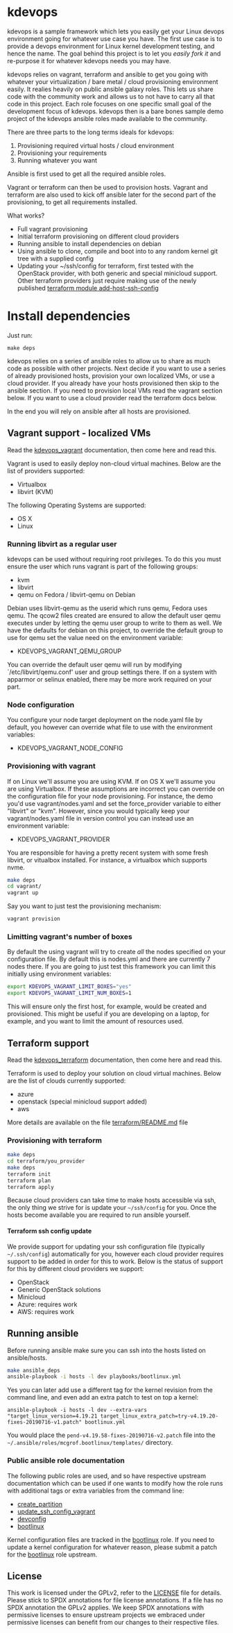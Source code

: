 # kdevops

kdevops is a sample framework which lets you easily get your Linux devops
environment going for whatever use case you have. The first use case is to
provide a devops environment for Linux kernel development testing, and hence
the name. The goal behind this project is to let you *easily fork it* and
re-purpose it for whatever kdevops needs you may have.

kdevops relies on vagrant, terraform and ansible to get you going with whatever
your virtualization / bare metal / cloud provisioning environment easily.
It realies heavily on public ansible galaxy roles. This lets us share code
with the community work and allows us to not have to carry all that code
in this project. Each role focuses on one specific small goal of the
development focus of kdevops. kdevops then is a bare bones sample demo
project of the kdevops ansible roles made available to the community.

There are three parts to the long terms ideals for kdevops:

1. Provisioning required virtual hosts / cloud environment
2. Provisioning your requirements
3. Running whatever you want

Ansible is first used to get all the required ansible roles.

Vagrant or terraform can then be used to provision hosts. Vagrant and terraform
are also used to kick off ansible later for the second part of the
provisioning, to get all requirements installed.

What works?

  * Full vagrant provisioning
  * Initial terraform provisioning on different cloud providers
  * Running ansible to install dependencies on debian
  * Using ansible to clone, compile and boot into to any random kernel git tree
    with a supplied config
  * Updating your ~/ssh/config for terraform, first tested with the
    OpenStack provider, with both generic and special minicloud support. Other
    terraform providers just require making use of the newly published
    [terraform module add-host-ssh-config](https://registry.terraform.io/modules/mcgrof/add-host-ssh-config/)

# Install dependencies

Just run:

```
make deps
```

kdevops relies on a series of ansible roles to allow us to share as much code
as possible with other projects. Next decide if you want to use a series of
already provisioned hosts, provision your own localized VMs, or use a cloud
provider. If you already have your hosts provisioned then skip to the ansible
section. If you need to provision local VMs read the vagrant section below.
If you want to use a cloud provider read the terraform docs below.

In the end you will rely on ansible after all hosts are provisioned.

## Vagrant support - localized VMs

Read the [kdevops_vagrant](https://github.com/mcgrof/kdevops_vagrant)
documentation, then come here and read this.

Vagrant is used to easily deploy non-cloud virtual machines. Below are
the list of providers supported:

  * Virtualbox
  * libvirt (KVM)

The following Operating Systems are supported:

  * OS X
  * Linux

### Running libvirt as a regular user

kdevops can be used without requiring root privileges. To do this you must
ensure the user which runs vagrant is part of the following groups:

  * kvm
  * libvirt
  * qemu on Fedora / libvirt-qemu on Debian

Debian uses libvirt-qemu as the userid which runs qemu, Fedora uses qemu.
The qcow2 files created are ensured to allow the default user qemu executes
under by letting the qemu user group to write to them as well. We have the
defaults for debian on this project, to override the default group to use for
qemu set the value need on the environment variable:

  * KDEVOPS_VAGRANT_QEMU_GROUP

You can override the default user qemu will run by modifying
`/etc/libvirt/qemu.conf' user and group settings there. If on a system with
apparmor or selinux enabled, there may be more work required on your part.

### Node configuration

You configure your node target deployment on the node.yaml file by default,
you however can override what file to use with the environment variables:

  * KDEVOPS_VAGRANT_NODE_CONFIG

### Provisioning with vagrant

If on Linux we'll assume you are using KVM. If on OS X we'll assume you are
using Virtualbox. If these assumptions are incorrect you can override on the
configuration file for your node provisioning. For instance, the demo you'd
use vagrant/nodes.yaml and set the force_provider variable to either "libvirt"
or "kvm". However, since you would typically keep your vagrant/nodes.yaml file
in version control you can instead use an environment variable:

  * KDEVOPS_VAGRANT_PROVIDER

You are responsible for having a pretty recent system with some fresh
libvirt, or vitualbox installed. For instance, a virtualbox which supports
nvme.

```bash
make deps
cd vagrant/
vagrant up
```

Say you want to just test the provisioning mechanism:

```bash
vagrant provision
```
### Limitting vagrant's number of boxes

By default the using vagrant will try to create *all* the nodes specified on
your configuration file. By default this is nodes.yml and there are currently 7
nodes there. If you are going to just test this framework you can limit this
initially using environment variables:

```bash
export KDEVOPS_VAGRANT_LIMIT_BOXES="yes"
export KDEVOPS_VAGRANT_LIMIT_NUM_BOXES=1
```

This will ensure only the first host, for example, would be created and
provisioned. This might be useful if you are developing on a laptop, for
example, and you want to limit the amount of resources used.

## Terraform support

Read the [kdevops_terraform](https://github.com/mcgrof/kdevops_terraform)
documentation, then come here and read this.

Terraform is used to deploy your solution on cloud virtual machines. Below are
the list of clouds currently supported:

  * azure
  * openstack (special minicloud support added)
  * aws

More details are available on the file [terraform/README.md](./terraform/README.md) file

### Provisioning with terraform

```bash
make deps
cd terraform/you_provider
make deps
terraform init
terraform plan
terraform apply
```

Because cloud providers can take time to make hosts accessible via ssh, the
only thing we strive for is update your `~/ssh/config` for you. Once the
hosts become available you are required to run ansible yourself.

#### Terraform ssh config update

We provide support for updating your ssh configuration file (typically
`~/.ssh/config`) automatically for you, however each cloud provider requires
support to be added in order for this to work. Below is the status of support
for this by different cloud providers we support:

  * OpenStack
   * Generic OpenStack solutions
   * Minicloud
  * Azure: requires work
  * AWS: requires work

## Running ansible

Before running ansible make sure you can ssh into the hosts listed on ansible/hosts.

```bash
make ansible_deps
ansible-playbook -i hosts -l dev playbooks/bootlinux.yml
```

Yes you can later add use a different tag for the kernel revision from the
command line, and even add an extra patch to test on top a kernel:

```
ansible-playbook -i hosts -l dev --extra-vars "target_linux_version=4.19.21 target_linux_extra_patch=try-v4.19.20-fixes-20190716-v1.patch" bootlinux.yml
```

You would place the `pend-v4.19.58-fixes-20190716-v2.patch` file into the
`~/.ansible/roles/mcgrof.bootlinux/templates/` directory.

### Public ansible role documentation

The following public roles are used, and so have respective upstream
documentation which can be used if one wants to modify how the role
runs with additional tags or extra variables from the command line:

  * [create_partition](https://github.com/mcgrof/create_partition)
  * [update_ssh_config_vagrant](https://github.com/mcgrof/update_ssh_config_vagrant)
  * [devconfig](https://github.com/mcgrof/devconfig)
  * [bootlinux](https://github.com/mcgrof/bootlinux)

Kernel configuration files are tracked in the [bootlinux](https://github.com/mcgrof/bootlinux)
role. If you need to update a kernel configuration for whatever reason, please
submit a patch for the [bootlinux](https://github.com/mcgrof/bootlinux)
role upstream.

License
-------

This work is licensed under the GPLv2, refer to the [LICENSE](./LICENSE) file
for details. Please stick to SPDX annotations for file license annotations.
If a file has no SPDX annotation the GPLv2 applies. We keep SPDX annotations
with permissive licenses to ensure upstream projects we embraced under
permissive licenses can benefit from our changes to their respective files.
